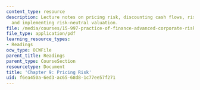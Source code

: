 ```yaml
---
content_type: resource
description: Lecture notes on pricing risk, discounting cash flows, risk neutral pricing,
  and implementing risk-neutral valuation.
file: /media/courses/15-997-practice-of-finance-advanced-corporate-risk-management-spring-2009/f6ea450a6ed3ac6568d81c77ee57f271_MIT15_997s09_read09_ch09.pdf
file_type: application/pdf
learning_resource_types:
- Readings
ocw_type: OCWFile
parent_title: Readings
parent_type: CourseSection
resourcetype: Document
title: 'Chapter 9: Pricing Risk'
uid: f6ea450a-6ed3-ac65-68d8-1c77ee57f271
---
```

